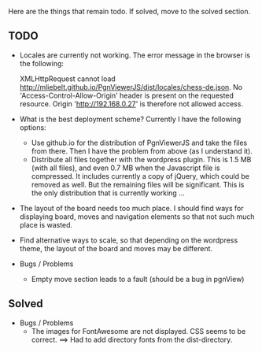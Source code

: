 Here are the things that remain todo. If solved, move to the solved section.

## TODO

* Locales are currently not working. The error message in the browser is the following:

    XMLHttpRequest cannot load http://mliebelt.github.io/PgnViewerJS/dist/locales/chess-de.json.
    No 'Access-Control-Allow-Origin' header is present on the requested resource. Origin 'http://192.168.0.27' is therefore not allowed access.
* What is the best deployment scheme? Currently I have the following options:
  * Use github.io for the distribution of PgnViewerJS and take the files from there. Then I have the problem from
  above (as I understand it).
  * Distribute all files together with the wordpress plugin. This is 1.5 MB (with all files), and even 0.7 MB
  when the Javascript file is compressed. It includes currently a copy of jQuery, which could be removed as well.
  But the remaining files will be significant. This is the only distribution that is currently working ...
* The layout of the board needs too much place. I should find ways for displaying board, moves and navigation elements
  so that not such much place is wasted.
* Find alternative ways to scale, so that depending on the wordpress theme, the layout of the board and moves may be different.

* Bugs / Problems
  * Empty move section leads to a fault (should be a bug in pgnView)
  
## Solved

* Bugs / Problems
  * The images for FontAwesome are not displayed. CSS seems to be correct. ==> Had to add directory fonts from the dist-directory.

